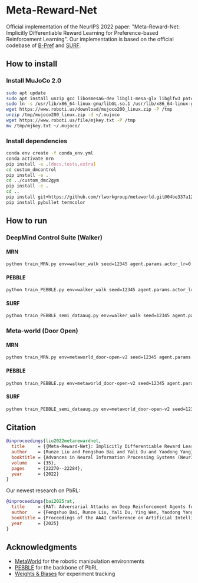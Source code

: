 # Meta-Reward-Net

Official implementation of the NeurIPS 2022 paper: "Meta-Reward-Net: Implicitly Differentiable Reward Learning for Preference-based Reinforcement Learning". Our implementation is based on the official codebase of [B-Pref](https://github.com/rll-research/BPref) and [SURF](https://github.com/alinlab/SURF).



## How to install

### Install MuJoCo 2.0

```bash
sudo apt update
sudo apt install unzip gcc libosmesa6-dev libgl1-mesa-glx libglfw3 patchelf libegl1 libopengl0
sudo ln -s /usr/lib/x86_64-linux-gnu/libGL.so.1 /usr/lib/x86_64-linux-gnu/libGL.so
wget https://www.roboti.us/download/mujoco200_linux.zip -P /tmp
unzip /tmp/mujoco200_linux.zip -d ~/.mujoco
wget https://www.roboti.us/file/mjkey.txt -P /tmp
mv /tmp/mjkey.txt ~/.mujoco/
```

### Install dependencies

```bash
conda env create -f conda_env.yml
conda activate mrn
pip install -e .[docs,tests,extra]
cd custom_dmcontrol
pip install -e .
cd ../custom_dmc2gym
pip install -e .
cd ..
pip install git+https://github.com/rlworkgroup/metaworld.git@04be337a12305e393c0caf0cbf5ec7755c7c8feb
pip install pybullet termcolor
```



## How to run

### DeepMind Control Suite (Walker)

#### MRN

```bash
python train_MRN.py env=walker_walk seed=12345 agent.params.actor_lr=0.0005 agent.params.critic_lr=0.0005 num_unsup_steps=9000 num_train_steps=1000000 num_interact=20000 max_feedback=100 reward_batch=10 reward_update=50 feed_type=1 num_meta_steps=1000
```

#### PEBBLE

```bash
python train_PEBBLE.py env=walker_walk seed=12345 agent.params.actor_lr=0.0005 agent.params.critic_lr=0.0005 num_unsup_steps=9000 num_train_steps=1000000 num_interact=20000 max_feedback=100 reward_batch=10 reward_update=50 feed_type=1
```

#### SURF

```bash
python train_PEBBLE_semi_dataaug.py env=walker_walk seed=12345 agent.params.actor_lr=0.0005 agent.params.critic_lr=0.0005 num_unsup_steps=9000 num_train_steps=1000000 num_interact=20000 max_feedback=100 reward_batch=10 reward_update=1000 inv_label_ratio=100 feed_type=1 threshold_u=0.99 mu=4
```



### Meta-world (Door Open)

#### MRN

```bash
python train_MRN.py env=metaworld_door-open-v2 seed=12345 agent.params.actor_lr=0.0003 agent.params.critic_lr=0.0003 num_unsup_steps=9000 num_train_steps=1000000 agent.params.batch_size=512 double_q_critic.params.hidden_dim=256 double_q_critic.params.hidden_depth=3 diag_gaussian_actor.params.hidden_dim=256 diag_gaussian_actor.params.hidden_depth=3 num_interact=5000 max_feedback=1000 reward_batch=10 reward_update=10 feed_type=1 num_meta_steps=10000
```

#### PEBBLE

```bash
python train_PEBBLE.py env=metaworld_door-open-v2 seed=12345 agent.params.actor_lr=0.0003 agent.params.critic_lr=0.0003 num_unsup_steps=9000 num_train_steps=1000000 agent.params.batch_size=512 double_q_critic.params.hidden_dim=256 double_q_critic.params.hidden_depth=3 diag_gaussian_actor.params.hidden_dim=256 diag_gaussian_actor.params.hidden_depth=3 num_interact=5000 max_feedback=1000 reward_batch=10 reward_update=10 feed_type=1
```

#### SURF

```bash
python train_PEBBLE_semi_dataaug.py env=metaworld_door-open-v2 seed=12345 agent.params.actor_lr=0.0003 agent.params.critic_lr=0.0003 num_unsup_steps=9000 num_train_steps=1000000 agent.params.batch_size=512 double_q_critic.params.hidden_dim=256 double_q_critic.params.hidden_depth=3 diag_gaussian_actor.params.hidden_dim=256 diag_gaussian_actor.params.hidden_depth=3 num_interact=5000 max_feedback=1000 reward_batch=10 reward_update=20 feed_type=1 inv_label_ratio=10 threshold_u=0.99 mu=4
```



## Citation

```bibtex
@inproceedings{liu2022metarewardnet,
  title     = {{Meta-Reward-Net}: Implicitly Differentiable Reward Learning for Preference-based Reinforcement Learning},
  author    = {Runze Liu and Fengshuo Bai and Yali Du and Yaodong Yang},
  booktitle = {Advances in Neural Information Processing Systems (NeurIPS)},
  volume    = {35},
  pages     = {22270--22284},
  year      = {2022}
}
```

Our newest research on PbRL:

```bibtex
@inproceedings{bai2025rat,
  title     = {RAT: Adversarial Attacks on Deep Reinforcement Agents for Targeted Behaviors},
  author    = {Fengshuo Bai, Runze Liu, Yali Du, Ying Wen, Yaodong Yang},
  booktitle = {Proceedings of the AAAI Conference on Artificial Intelligence},
  year      = {2025}
}
```

## Acknowledgments

- [MetaWorld](https://github.com/rlworkgroup/metaworld) for the robotic manipulation environments
- [PEBBLE](https://github.com/pokaxpoka/B_Pref) for the backbone of PbRL
- [Weights &amp; Biases](https://wandb.ai/) for experiment tracking
